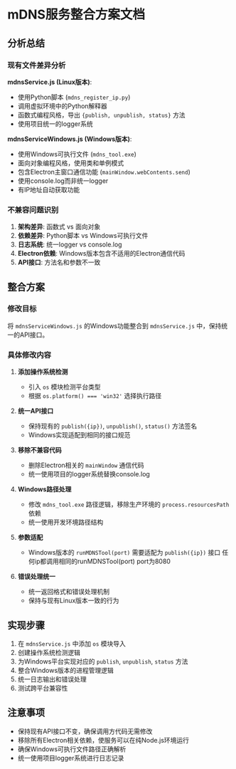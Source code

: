 # mDNS服务整合方案文档

## 分析总结

### 现有文件差异分析

**mdnsService.js (Linux版本)**:

- 使用Python脚本 (`mdns_register_ip.py`)
- 调用虚拟环境中的Python解释器
- 函数式编程风格，导出 `{publish, unpublish, status}` 方法
- 使用项目统一的logger系统

**mdnsServiceWindows.js (Windows版本)**:

- 使用Windows可执行文件 (`mdns_tool.exe`)
- 面向对象编程风格，使用类和单例模式
- 包含Electron主窗口通信功能 (`mainWindow.webContents.send`)
- 使用console.log而非统一logger
- 有IP地址自动获取功能

### 不兼容问题识别

1. **架构差异**: 函数式 vs 面向对象
2. **依赖差异**: Python脚本 vs Windows可执行文件
3. **日志系统**: 统一logger vs console.log
4. **Electron依赖**: Windows版本包含不适用的Electron通信代码
5. **API接口**: 方法名和参数不一致

## 整合方案

### 修改目标

将 `mdnsServiceWindows.js` 的Windows功能整合到 `mdnsService.js` 中，保持统一的API接口。

### 具体修改内容

1. **添加操作系统检测**

   - 引入 `os` 模块检测平台类型
   - 根据 `os.platform() === 'win32'` 选择执行路径
2. **统一API接口**

   - 保持现有的 `publish({ip})`, `unpublish()`, `status()` 方法签名
   - Windows实现适配到相同的接口规范
3. **移除不兼容代码**

   - 删除Electron相关的 `mainWindow` 通信代码
   - 统一使用项目的logger系统替换console.log
4. **Windows路径处理**

   - 修改 `mdns_tool.exe` 路径逻辑，移除生产环境的 `process.resourcesPath` 依赖
   - 统一使用开发环境路径结构
5. **参数适配**

   - Windows版本的 `runMDNSTool(port)` 需要适配为 `publish({ip})` 接口 任何ip都调用相同的runMDNSTool(port) port为8080
6. **错误处理统一**

   - 统一返回格式和错误处理机制
   - 保持与现有Linux版本一致的行为

## 实现步骤

1. 在 `mdnsService.js` 中添加 `os` 模块导入
2. 创建操作系统检测逻辑
3. 为Windows平台实现对应的 `publish`, `unpublish`, `status` 方法
4. 整合Windows版本的进程管理逻辑
5. 统一日志输出和错误处理
6. 测试跨平台兼容性

## 注意事项

- 保持现有API接口不变，确保调用方代码无需修改
- 移除所有Electron相关依赖，使服务可以在纯Node.js环境运行
- 确保Windows可执行文件路径正确解析
- 统一使用项目logger系统进行日志记录
